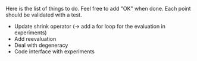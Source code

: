 Here is the list of things to do.
Feel free to add "OK" when done.
Each point should be validated with a test.

- Update shrink operator (-> add a for loop for the evaluation in experiments)
- Add reevaluation
- Deal with degeneracy
- Code interface with experiments
